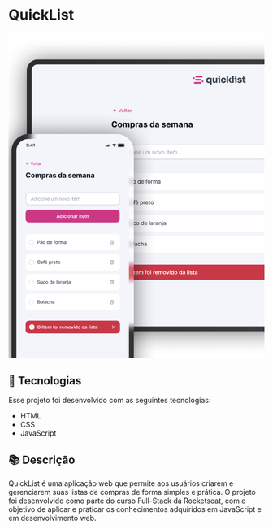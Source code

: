 # QuickList
<div align="center">
  <img src="./image/Asset.png" width="600">
</div>

## 🚀 Tecnologias
Esse projeto foi desenvolvido com as seguintes tecnologias:
- HTML
- CSS
- JavaScript

## 📚 Descrição
QuickList é uma aplicação web que permite aos usuários criarem e gerenciarem suas listas de compras de forma simples e prática. O projeto foi desenvolvido como parte do curso Full-Stack da Rocketseat, com o objetivo de aplicar e praticar os conhecimentos adquiridos em JavaScript e em desenvolvimento web.